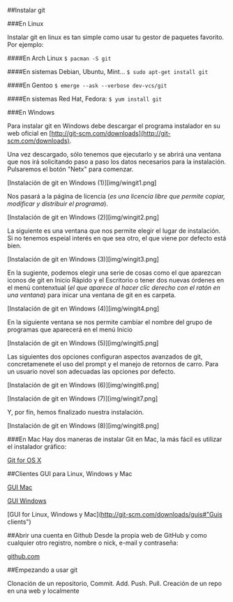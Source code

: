 ##Instalar git


###En Linux

Instalar git en linux es tan simple como usar tu gestor de paquetes favorito. Por ejemplo:


####En Arch Linux
`$ pacman -S git`

####En sistemas Debian, Ubuntu, Mint...
`$ sudo apt-get install git`

####En Gentoo
`$ emerge --ask --verbose dev-vcs/git`

####En sistemas Red Hat, Fedora:
`$ yum install git`


###En Windows

Para instalar git en Windows debe descargar el programa instalador en su web oficial en [http://git-scm.com/downloads](http://git-scm.com/downloads).

Una vez descargado, sólo tenemos que ejecutarlo y se abrirá una ventana que nos irá solicitando paso a paso los datos necesarios para la instalación. Pulsaremos el botón "Netx" para comenzar.

[Instalación de git en Windows (1)][img/wingit1.png]

Nos pasará a la página de licencia (*es una licencia libre que permite copiar, modificar y distribuir el programa*).

[Instalación de git en Windows (2)][img/wingit2.png]

La siguiente es una ventana que nos permite elegir el lugar de instalación. Si no tenemos espeial interés en que sea otro, el que viene por defecto está bien. 

[Instalación de git en Windows (3)][img/wingit3.png]

En la sugiente, podemos elegir una serie de cosas como el que aparezcan iconos de git en Inicio Rápido y el Escritorio o tener dos nuevas órdenes en el menú contenxtual (*el que aparece al hacer clic derecho con el ratón en una ventana*) para inicar una ventana de git en es carpeta.

[Instalación de git en Windows (4)][img/wingit4.png]

En la siguiente ventana se nos permite cambiar el nombre del grupo de programas que aparecerá en el menú Inicio

[Instalación de git en Windows (5)][img/wingit5.png]

Las siguientes dos opciones configuran aspectos avanzados de git, concretamenete el uso del prompt y el manejo de retornos de carro. Para un usuario novel son adecuadas las opciones por defecto.

[Instalación de git en Windows (6)][img/wingit6.png]

[Instalación de git en Windows (7)][img/wingit7.png]

Y, por fín, hemos finalizado nuestra instalación.

[Instalación de git en Windows (8)][img/wingit8.png]


###En Mac
Hay dos maneras de instalar Git en Mac, la más fácil es utilizar el instalador gráfico:

[Git for OS X](https://code.google.com/p/git-osx-installer/) 

##Clientes GUI para Linux, Windows y Mac

[GUI Mac](http://mac.github.com/)

[GUI Windows](http://windows.github.com/)

[GUI for Linux, Windows y Mac](http://git-scm.com/downloads/guis#"Guis clients")

##Abrir una cuenta en Github
Desde la propia web de GitHub y como cualquier otro registro, nombre o nick, e-mail y contraseña:

[github.com](https://github.com/)

##Empezando a usar git

Clonación de un repositorio, Commit. Add. Push. Pull. Creación de un repo en una web y localmente
